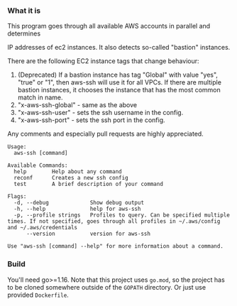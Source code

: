 ### What it is

This program goes through all available AWS accounts in parallel and determines

IP addresses of ec2 instances. It also detects so-called "bastion" instances.

There are the following EC2 instance tags that change behaviour:

1. (Deprecated) If a bastion instance has tag "Global" with value "yes", "true" or "1", then aws-ssh will use it for all VPCs. If there are multiple bastion instances, it chooses the instance that has the most common match in name.
2. "x-aws-ssh-global" - same as the above
3. "x-aws-ssh-user" - sets the ssh username in the config.
4. "x-aws-ssh-port" - sets the ssh port in the config.

Any comments and especially pull requests are highly appreciated.

```
Usage:
  aws-ssh [command]

Available Commands:
  help        Help about any command
  reconf      Creates a new ssh config
  test        A brief description of your command

Flags:
  -d, --debug             Show debug output
  -h, --help              help for aws-ssh
  -p, --profile strings   Profiles to query. Can be specified multiple times. If not specified, goes through all profiles in ~/.aws/config and ~/.aws/credentials
      --version           version for aws-ssh

Use "aws-ssh [command] --help" for more information about a command.
```

### Build

You'll need go>=1.16. Note that this project uses `go.mod`, so the project has to be cloned somewhere outside of the `GOPATH` directory.
Or just use provided `Dockerfile`.
